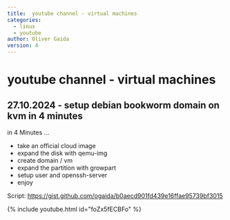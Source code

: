 ```yaml
---
title:  youtube channel - virtual machines
categories: 
  - linux 
  - youtube
author: Oliver Gaida
version: 4
---
```


# youtube channel - virtual machines

## 27.10.2024 - setup debian bookworm domain on kvm in 4 minutes

in 4 Minutes ...
- take an official cloud image 
- expand the disk with qemu-img
- create domain / vm
- expand the partition with growpart
- setup user and openssh-server
- enjoy

Script: https://gist.github.com/ogaida/b0aecd901fd439e16ffae95739bf3015

{% include youtube.html id="foZx5fECBFo" %}
